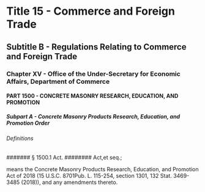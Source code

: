 
# Title 15 - Commerce and Foreign Trade
## Subtitle B - Regulations Relating to Commerce and Foreign Trade
### Chapter XV - Office of the Under-Secretary for Economic Affairs, Department of Commerce
#### PART 1500 - CONCRETE MASONRY RESEARCH, EDUCATION, AND PROMOTION
##### Subpart A - Concrete Masonry Products Research, Education, and Promotion Order
###### Definitions
####### § 1500.1 Act.
######## Act,et seq.;

means the Concrete Masonry Products Research, Education, and Promotion Act of 2018 (15 U.S.C. 8701Pub. L. 115-254, section 1301, 132 Stat. 3469-3485 (2018)), and any amendments thereto.

